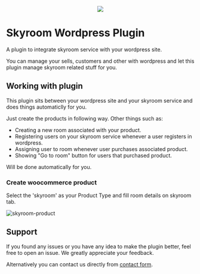 <p align="center"><img src="https://user-images.githubusercontent.com/1191702/47265312-ead97100-d532-11e8-901b-632a204a2d91.png"></p>

# Skyroom Wordpress Plugin
A plugin to integrate skyroom service with your wordpress site.

You can manage your sells, customers and other with wordpress and let this plugin manage skyroom related stuff for you. 

## Working with plugin
This plugin sits between your wordpress site and your skyroom service and does things automaticlly for you.

Just create the products in following way. Other things such as:
* Creating a new room associated with your product.
* Registering users on your skyroom service whenever a user registers in wordpress.
* Assigning user to room whenever user purchases associated product.
* Showing "Go to room" button for users that purchased product.

Will be done automatically for you.

### Create woocommerce product
Select the 'skyroom' as your Product Type and fill room details on skyroom tab.

![skyroom-product](https://user-images.githubusercontent.com/1191702/47265648-2296e780-d538-11e8-9de0-ebc71ffd6257.png)

## Support
If you found any issues or you have any idea to make the plugin better, feel free to open an issue. We greatly appreciate your feedback.

Alternatively you can contact us directly from [contact form](https://www.skyroom.online/contact).
